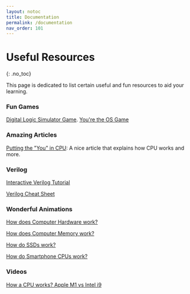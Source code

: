 ```yaml
---
layout: notoc 
title: Documentation 
permalink: /documentation
nav_order: 101
---
```


# Useful Resources 
{: .no_toc}

This page is dedicated to list certain useful and fun resources to aid your learning. 

### Fun Games 
[Digital Logic Simulator Game](https://sebastian.itch.io/digital-logic-sim).
[You're the OS Game](https://drfreckles42.itch.io/youre-the-os)

### Amazing Articles
[Putting the "You" in CPU](https://cpu.land): A nice article that explains how CPU works and more. 

### Verilog 

[Interactive Verilog Tutorial](https://hdlbits.01xz.net/wiki/Main_Page)

[Verilog Cheat Sheet](https://marceluda.github.io/rp_dummy/EEOF2018/Verilog_Cheat_Sheet.pdf)

### Wonderful Animations

[How does Computer Hardware work?](https://www.youtube.com/watch?v=d86ws7mQYIg)

[How does Computer Memory work?](https://www.youtube.com/watch?v=7J7X7aZvMXQ&t=1s)

[How do SSDs work?](https://www.youtube.com/watch?v=E7Up7VuFd8A)

[How do Smartphone CPUs work?](https://www.youtube.com/watch?v=NKfW8ijmRQ4)

### Videos

[How a CPU works? Apple M1 vs Intel i9](https://www.youtube.com/watch?v=vqs_0W-MSB0)